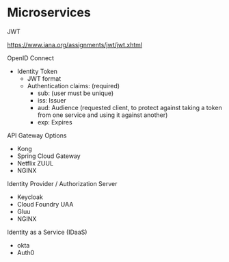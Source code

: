 # Microservices

JWT

https://www.iana.org/assignments/jwt/jwt.xhtml


OpenID Connect

- Identity Token
  - JWT format
  - Authentication claims: (required)
    - sub: (user must be unique)
    - iss: Issuer
    - aud: Audience (requested client, to protect against taking a token from one service and using it against another)
    - exp: Expires


API Gateway Options
- Kong
- Spring Cloud Gateway
- Netflix ZUUL
- NGINX

Identity Provider / Authorization Server
- Keycloak
- Cloud Foundry UAA
- Gluu
- NGINX

Identity as a Service (IDaaS)
- okta
- Auth0